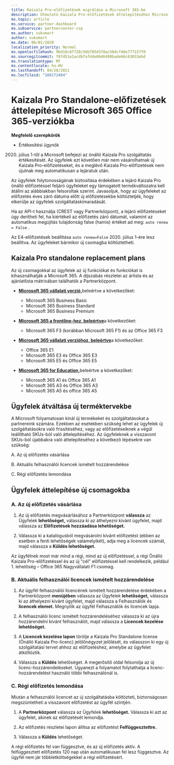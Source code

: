 ```yaml
---
title: Kaizala Pro-előfizetések migrálása a Microsoft 365-be
description: Útmutató Kaizala Pro-előfizetések áttelepítéséhez Microsoft 365 Office 365-verziókba. Az ügyfelek átváltásának további részleteiért olvassa el ezt a cikket.
ms.topic: article
ms.service: partner-dashboard
ms.subservice: partnercenter-csp
ms.author: sukumart
author: sukumart
ms.date: 06/01/2020
localization_priority: Normal
ms.openlocfilehash: 96d18c8f728c56b705d378ac56dcf46e777157f0
ms.sourcegitcommit: f8fd51e1acdbfafdde86d6490bade66c63033ebd
ms.translationtype: MT
ms.contentlocale: hu-HU
ms.lasthandoff: 04/28/2021
ms.locfileid: "108172404"
---
```

# <a name="migrate-kaizala-pro-standalone-subscriptions-to-microsoft-365-or-office-365-versions"></a>Kaizala Pro Standalone-előfizetések áttelepítése Microsoft 365 Office 365-verziókba

**Megfelelő szerepkörök**

- Értékesítési ügynök

2020. július 1-től a Microsoft befejezi az önálló Kaizala Pro szolgáltatás értékesítését. Az ügyfelek ezt követően már nem vásárolhatnak új Kaizala Pro-előfizetéseket, és a meglévő Kaizala Pro-előfizetések nem újulnak meg automatikusan a lejáratuk után.

Az ügyfelek folytonosságának biztosítása érdekében a lejáró Kaizala Pro önálló előfizetéssel feljáró ügyfeleket egy támogatott termékváltozatra kell átállni az alábbiakban felsoroltak szerint. Javasoljuk, hogy az ügyfeleket az előfizetés éves záró dátuma előtt új előfizetésekbe költöztetjék, hogy elkerülje az ügyfelek szolgáltatáskimaradását.

Ha az API-t használja (CREST vagy Partnerközpont), a lejáró előfizetéseket úgy derítheti fel, ha kiértékeli az előfizetés záró dátumát, valamint az automatikus megújítás tulajdonság false (hamis) értéket ad meg: `auto renew = False` .

Az E4-előfizetések beállítása `auto renew=False` 2020. július 1-ére lesz beállítva. Az ügyfeleket bármikor új csomagba költöztetheti.

## <a name="kaizala-pro-standalone-replacement-plans"></a>Kaizala Pro standalone replacement plans

Az új csomagokkal az ügyfelek az új funkciókat és funkciókat is kihasználhatják a Microsoft 365. A díjszabás részletei az árlista és az ajánlatlista mátrixában találhatók a Partnerközpont.

- [**Microsoft 365 vállalati verzió,**](https://www.microsoft.com/microsoft-365/compare-all-microsoft-365-products?&activetab=tab:primaryr2)beleértve a következőket:  
   - Microsoft 365 Business Basic
   - Microsoft 365 Business Standard
   - Microsoft 365 Business Premium
    
- [**Microsoft 365 a frontline-hez, beleértve**](https://www.microsoft.com/microsoft-365/microsoft-365-enterprise-f3?activetab=pivot:overviewtab)a következőket:
   - Microsoft 365 F3 (korábban Microsoft 365 F1) és az Office 365 F3
    
- [**Microsoft 365 vállalati verzióhoz, beleértve**](https://www.microsoft.com/microsoft-365/compare-microsoft-365-enterprise-plans)a következőket: 
   - Office 365 E1
   - Microsoft 365 E3 és Office 365 E3
   - Microsoft 365 E5 és Office 365 E5

- [**Microsoft 365 for Education,**](https://www.microsoft.com/education/buy-license/microsoft365)beleértve a következőket: 
    - Microsoft 365 A1 és Office 365 A1
    - Microsoft 365 A3 és Office 365 A3
    - Microsoft 365 A5 és office 365 A5

## <a name="transition-customers-to-new-product-plans"></a>Ügyfelek átváltása új terméktervekbe

A Microsoft folyamatosan kínál új termékeket és szolgáltatásokat a partnereink számára. Ezekben az esetekben szükség lehet az ügyfelek új szolgáltatásokra való frissítéséhez, vagy az előfizetéseiknek a végül leállítható SKUs-ból való áttelepítéséhez. Az ügyfeleknek a visszavont SKUs-ból újabbakra való áttelepítéséhez a következő lépésekre van szükség:

A. Az új előfizetés vásárlása

B. Aktuális felhasználói licencek ismételt hozzárendelése

C. Régi előfizetés lemondása


## <a name="migrate-your-customers-to-new-plans"></a>Ügyfelek áttelepítése új csomagokba

### <a name="a-purchase-the-new-subscription"></a>A. Az új előfizetés vásárlása

1. Az új előfizetés megvásárlásához a Partnerközpont **válassza** az Ügyfelek **lehetőséget,** válassza ki az áthelyezni kívánt ügyfelet, majd válassza az **Előfizetések hozzáadása lehetőséget.**

2. Válassza ki a katalógusból megvásárolni kívánt előfizetést (ebben az esetben a fenti lehetőségek valamelyikét), adja meg a licencek számát, majd válassza a **Küldés lehetőséget.**

Az ügyfélnek most már mind a régi, mind az új előfizetéssel, a régi Önálló Kaizala Pro-előfizetéssel és az új "cél" előfizetéssel kell rendelkezik, például 1. lehetőség – Office 365 Nagyvállalati F1 csomag.

### <a name="b-reassign-current-user-licenses"></a>B. Aktuális felhasználói licencek ismételt hozzárendelése

1. Az ügyfél felhasználói licencének ismételt hozzárendelése érdekében a Partnerközpont **menüjében** válassza az Ügyfelek **lehetőséget,** válassza ki az áthelyezni kívánt ügyfelet, majd válassza a Felhasználók és **licencek elemet.** Megnyílik az ügyfél Felhasználók és licencek lapja.

2. A felhasználói licenc ismételt hozzárendeléséhez válassza ki az újra hozzárendelni kívánt felhasználót, majd válassza a **Licencek kezelése lehetőséget.**

3. A **Licencek kezelése lapon** törölje a Kaizala Pro Standalone license (Önálló Kaizala Pro-licenc) jelölőnégyzet jelölését, és válasszon ki egy új szolgáltatási tervet ahhoz az előfizetéshez, amelybe az ügyfelet átköltöztik.

4.  Válassza a **Küldés** lehetőséget. A megerősítő oldal felsorolja az új licenc-hozzárendeléseket. Ugyanezt a folyamatot folytathatja a licenc-hozzárendelést használó többi felhasználónál is.

### <a name="c-cancel-old-subscription"></a>C. Régi előfizetés lemondása

Miután a felhasználói licencet az új szolgáltatásba költözteti, biztonságosan megszüntetheti a visszavont előfizetést az ügyfél szintjén.

1.  A **Partnerközpont** válassza az Ügyfelek **lehetőséget.** Válassza ki azt az ügyfelet, akinek az előfizetését lemondja.

2.  Az előfizetés részletei lapon állítsa az előfizetést **Felfüggesztettre.**

3.  Válassza a **Küldés** lehetőséget.

A régi előfizetés fel van függesztve, és az új előfizetés aktív. A felfüggesztett előfizetés 120 nap után automatikusan fel lesz függesztve. Az ügyfél nem jár többletköltségekkel a régi előfizetésért.
